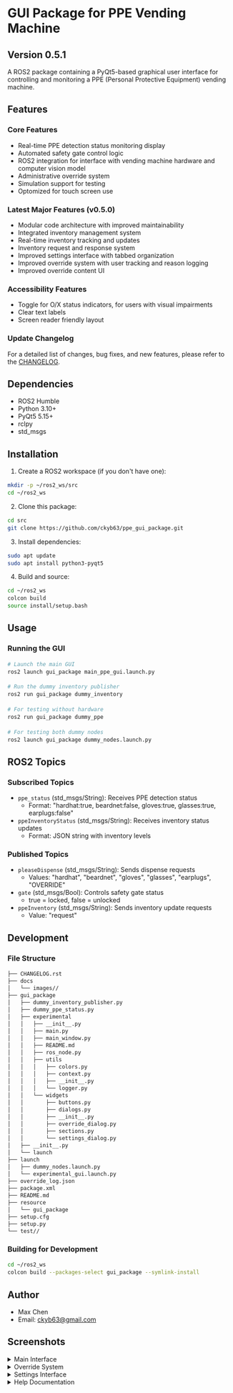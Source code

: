 # GUI Package for PPE Vending Machine

## Version 0.5.1

A ROS2 package containing a PyQt5-based graphical user interface for controlling and monitoring a PPE (Personal Protective Equipment) vending machine.

## Features

### Core Features
- Real-time PPE detection status monitoring display
- Automated safety gate control logic
- ROS2 integration for interface with vending machine hardware and computer vision model
- Administrative override system
- Simulation support for testing
- Optomized for touch screen use

### Latest Major Features (v0.5.0)
- Modular code architecture with improved maintainability
- Integrated inventory management system
- Real-time inventory tracking and updates
- Inventory request and response system
- Improved settings interface with tabbed organization
- Improved override system with user tracking and reason logging
- Improved override content UI

### Accessibility Features
- Toggle for O/X status indicators, for users with visual impairments
- Clear text labels
- Screen reader friendly layout

### Update Changelog

For a detailed list of changes, bug fixes, and new features, please refer to the [CHANGELOG](CHANGELOG.rst).

## Dependencies

- ROS2 Humble
- Python 3.10+
- PyQt5 5.15+
- rclpy
- std_msgs

## Installation

1. Create a ROS2 workspace (if you don't have one):
```bash
mkdir -p ~/ros2_ws/src
cd ~/ros2_ws
```

2. Clone this package:
```bash
cd src
git clone https://github.com/ckyb63/ppe_gui_package.git
```

3. Install dependencies:
```bash
sudo apt update
sudo apt install python3-pyqt5
```

4. Build and source:
```bash
cd ~/ros2_ws
colcon build
source install/setup.bash
```

## Usage

### Running the GUI

```bash
# Launch the main GUI
ros2 launch gui_package main_ppe_gui.launch.py

# Run the dummy inventory publisher
ros2 run gui_package dummy_inventory

# For testing without hardware
ros2 run gui_package dummy_ppe

# For testing both dummy nodes
ros2 launch gui_package dummy_nodes.launch.py
```

## ROS2 Topics

### Subscribed Topics
- `ppe_status` (std_msgs/String): Receives PPE detection status
  - Format: "hardhat:true, beardnet:false, gloves:true, glasses:true, earplugs:false"
- `ppeInventoryStatus` (std_msgs/String): Receives inventory status updates
  - Format: JSON string with inventory levels

### Published Topics
- `pleaseDispense` (std_msgs/String): Sends dispense requests
  - Values: "hardhat", "beardnet", "gloves", "glasses", "earplugs", "OVERRIDE"
- `gate` (std_msgs/Bool): Controls safety gate status
  - true = locked, false = unlocked
- `ppeInventory` (std_msgs/String): Sends inventory update requests
  - Value: "request"

## Development

### File Structure
```
├── CHANGELOG.rst
├── docs
│   └── images//
├── gui_package
│   ├── dummy_inventory_publisher.py
│   ├── dummy_ppe_status.py
│   ├── experimental
│   │   ├── __init__.py
│   │   ├── main.py
│   │   ├── main_window.py
│   │   ├── README.md
│   │   ├── ros_node.py
│   │   ├── utils
│   │   │   ├── colors.py
│   │   │   ├── context.py
│   │   │   ├── __init__.py
│   │   │   └── logger.py
│   │   └── widgets
│   │       ├── buttons.py
│   │       ├── dialogs.py
│   │       ├── __init__.py
│   │       ├── override_dialog.py
│   │       ├── sections.py
│   │       └── settings_dialog.py
│   ├── __init__.py
│   └── launch
├── launch
│   ├── dummy_nodes.launch.py
│   └── experimental_gui.launch.py
├── override_log.json
├── package.xml
├── README.md
├── resource
│   └── gui_package
├── setup.cfg
├── setup.py
└── test//
```

### Building for Development
```bash
cd ~/ros2_ws
colcon build --packages-select gui_package --symlink-install
```

## Author

- Max Chen
- Email: ckyb63@gmail.com

## Screenshots

<details>
<summary>Main Interface</summary>

<table>
<tr>
    <td width="50%"><img src="docs/images/main_gui_window_5.png" width="100%" style="max-width:400px"/></td>
    <td width="50%"><img src="docs/images/dark_theme_with_OX_5.png" width="100%" style="max-width:400px"/></td>
</tr>
<tr>
    <td><em>Standard interface with PPE status indicators</em></td>
    <td><em>Dark theme with accessibility features</em></td>
</tr>
</table>

</details>

<details>
<summary>Override System</summary>

![Override Dialog](docs/images/override_content_5.png)

*Enhanced override dialog with user authentication and reason tracking*

</details>

<details>
<summary>Settings Interface</summary>

<table>
<tr>
    <td width="50%"><img src="docs/images/settings_content_5.png" width="100%" style="max-width:400px"/></td>
    <td width="50%"><img src="docs/images/settings_inventory_5.png" width="100%" style="max-width:400px"/></td>
</tr>
<tr>
    <td><em>Main settings configuration panel</em></td>
    <td><em>Inventory management settings</em></td>
</tr>
</table>

<table>
<tr>
    <td width="50%"><img src="docs/images/settings_override_log_5.png" width="100%" style="max-width:400px"/></td>
    <td width="50%"><img src="docs/images/settings_timing_5.png" width="100%" style="max-width:400px"/></td>
</tr>
<tr>
    <td><em>Override logging and configuration</em></td>
    <td><em>System timing and delay settings</em></td>
</tr>
</table>

</details>

<details>
<summary>Help Documentation</summary>

![User Help Guide](docs/images/user_help_content_5.png)

*Comprehensive user help guide with feature explanations*

</details>